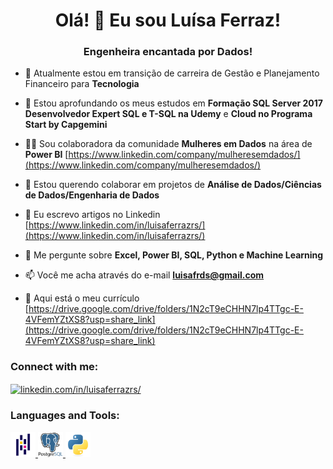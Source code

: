 <h1 align="center">Olá! 👋 Eu sou Luísa Ferraz!</h1>
<h3 align="center">Engenheira encantada por Dados!</h3>

- 🔭 Atualmente estou em transição de carreira de Gestão e Planejamento Financeiro para **Tecnologia**

- 🌱 Estou aprofundando os meus estudos em **Formação SQL Server 2017 Desenvolvedor Expert SQL e T-SQL na Udemy** e **Cloud no Programa Start by Capgemini**

- 🙋‍♀️ Sou colaboradora da comunidade **Mulheres em Dados** na área de **Power BI** [https://www.linkedin.com/company/mulheresemdados/](https://www.linkedin.com/company/mulheresemdados/)

- 👯 Estou querendo colaborar em projetos de **Análise de Dados/Ciências de Dados/Engenharia de Dados**

- 📝 Eu escrevo artigos no Linkedin [https://www.linkedin.com/in/luisaferrazrs/](https://www.linkedin.com/in/luisaferrazrs/)

- 💬 Me pergunte sobre **Excel, Power BI, SQL, Python e Machine Learning**

- 📫 Você me acha através do e-mail **luisafrds@gmail.com**

- 📄 Aqui está o meu currículo [https://drive.google.com/drive/folders/1N2cT9eCHHN7lp4TTgc-E-4VFemYZtXS8?usp=share_link](https://drive.google.com/drive/folders/1N2cT9eCHHN7lp4TTgc-E-4VFemYZtXS8?usp=share_link)

<h3 align="left">Connect with me:</h3>
<p align="left">
<a href="https://linkedin.com/in/linkedin.com/in/luisaferrazrs/" target="blank"><img align="center" src="https://raw.githubusercontent.com/rahuldkjain/github-profile-readme-generator/master/src/images/icons/Social/linked-in-alt.svg" alt="linkedin.com/in/luisaferrazrs/" height="30" width="40" /></a>
</p>

<h3 align="left">Languages and Tools:</h3>
<p align="left"> <a href="https://pandas.pydata.org/" target="_blank" rel="noreferrer"> <img src="https://raw.githubusercontent.com/devicons/devicon/2ae2a900d2f041da66e950e4d48052658d850630/icons/pandas/pandas-original.svg" alt="pandas" width="40" height="40"/> </a> <a href="https://www.postgresql.org" target="_blank" rel="noreferrer"> <img src="https://raw.githubusercontent.com/devicons/devicon/master/icons/postgresql/postgresql-original-wordmark.svg" alt="postgresql" width="40" height="40"/> </a> <a href="https://www.python.org" target="_blank" rel="noreferrer"> <img src="https://raw.githubusercontent.com/devicons/devicon/master/icons/python/python-original.svg" alt="python" width="40" height="40"/> </a> </p>


<!---
- 👋 Hi, I’m @LuisaFerrazR!
- 👀 I’m interested in Data Science and Business Intelligence
- 🌱 I’m currently learning SQL
- 💞️ I’m looking to collaborate on ...
- 📫 How to reach me ...

LuisaFerrazR/LuisaFerrazR is a ✨ special ✨ repository because its `README.md` (this file) appears on your GitHub profile.
You can click the Preview link to take a look at your changes.
--->
